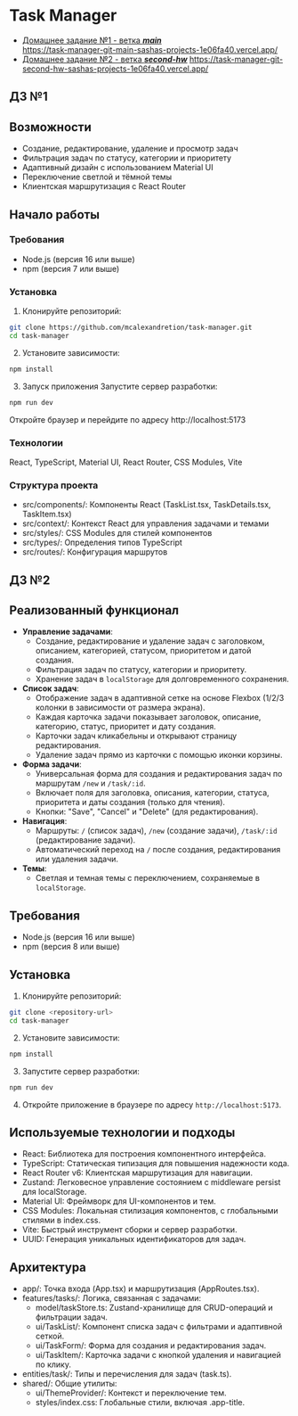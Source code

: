 # Task Manager

- [Домашнее задание №1 - ветка **_main_**](#дз-1)  
  https://task-manager-git-main-sashas-projects-1e06fa40.vercel.app/
- [Домашнее задание №2 - ветка _**second-hw**_](#дз-2)
  https://task-manager-git-second-hw-sashas-projects-1e06fa40.vercel.app/

## ДЗ №1
## Возможности
- Создание, редактирование, удаление и просмотр задач
- Фильтрация задач по статусу, категории и приоритету
- Адаптивный дизайн с использованием Material UI
- Переключение светлой и тёмной темы
- Клиентская маршрутизация с React Router

## Начало работы

### Требования
- Node.js (версия 16 или выше)
- npm (версия 7 или выше)

### Установка
1. Клонируйте репозиторий:
```bash
git clone https://github.com/mcalexandretion/task-manager.git
cd task-manager
```
2. Установите зависимости:
  ```bash
  npm install
  ```
3. Запуск приложения
Запустите сервер разработки:
  ```bash
  npm run dev
  ```
Откройте браузер и перейдите по адресу http://localhost:5173

### Технологии
React, TypeScript, Material UI, React Router, CSS Modules, Vite

### Структура проекта
- src/components/: Компоненты React (TaskList.tsx, TaskDetails.tsx, TaskItem.tsx)
- src/context/: Контекст React для управления задачами и темами
- src/styles/: CSS Modules для стилей компонентов
- src/types/: Определения типов TypeScript
- src/routes/: Конфигурация маршрутов


  
## ДЗ №2

## Реализованный функционал

- **Управление задачами**:
  - Создание, редактирование и удаление задач с заголовком, описанием, категорией, статусом, приоритетом и датой создания.
  - Фильтрация задач по статусу, категории и приоритету.
  - Хранение задач в `localStorage` для долговременного сохранения.
- **Список задач**:
  - Отображение задач в адаптивной сетке на основе Flexbox (1/2/3 колонки в зависимости от размера экрана).
  - Каждая карточка задачи показывает заголовок, описание, категорию, статус, приоритет и дату создания.
  - Карточки задач кликабельны и открывают страницу редактирования.
  - Удаление задач прямо из карточки с помощью иконки корзины.
- **Форма задачи**:
  - Универсальная форма для создания и редактирования задач по маршрутам `/new` и `/task/:id`.
  - Включает поля для заголовка, описания, категории, статуса, приоритета и даты создания (только для чтения).
  - Кнопки: "Save", "Cancel" и "Delete" (для редактирования).
- **Навигация**:
  - Маршруты: `/` (список задач), `/new` (создание задачи), `/task/:id` (редактирование задачи).
  - Автоматический переход на `/` после создания, редактирования или удаления задачи.
- **Темы**:
  - Светлая и темная темы с переключением, сохраняемые в `localStorage`.

## Требования

- Node.js (версия 16 или выше)
- npm (версия 8 или выше)

## Установка

1. Клонируйте репозиторий:
```bash
git clone <repository-url>
cd task-manager
````
2. Установите зависимости:
````bash
npm install
````
3. Запустите сервер разработки:
````bash
npm run dev
````
4. Откройте приложение в браузере по адресу `http://localhost:5173`.

## Используемые технологии и подходы
- React: Библиотека для построения компонентного интерфейса.
- TypeScript: Статическая типизация для повышения надежности кода.
- React Router v6: Клиентская маршрутизация для навигации.
- Zustand: Легковесное управление состоянием с middleware persist для localStorage.
- Material UI: Фреймворк для UI-компонентов и тем.
- CSS Modules: Локальная стилизация компонентов, с глобальными стилями в index.css.
- Vite: Быстрый инструмент сборки и сервер разработки.
- UUID: Генерация уникальных идентификаторов для задач.

## Архитектура

- app/: Точка входа (App.tsx) и маршрутизация (AppRoutes.tsx).
- features/tasks/: Логика, связанная с задачами:
  - model/taskStore.ts: Zustand-хранилище для CRUD-операций и фильтрации задач.
  - ui/TaskList/: Компонент списка задач с фильтрами и адаптивной сеткой.
  - ui/TaskForm/: Форма для создания и редактирования задач.
  - ui/TaskItem/: Карточка задачи с кнопкой удаления и навигацией по клику.
- entities/task/: Типы и перечисления для задач (task.ts).
- shared/: Общие утилиты:
  - ui/ThemeProvider/: Контекст и переключение тем.
  - styles/index.css: Глобальные стили, включая .app-title.

